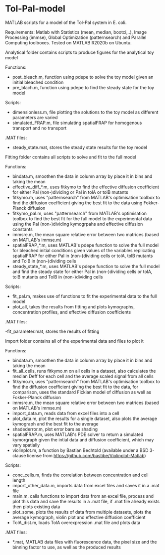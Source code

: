 # Tol-Pal-model
MATLAB scripts for a model of the Tol-Pal system in E. coli. 

Requirements: Matlab with Statistics (mean, median, bootci,..), Image Processing (immse), Global Optimization (patternsearch) and Parallel Computing toolboxes. Tested on MATLAB R2020b on Ubuntu.

Analytical folder contains scripts to produce figures for the analytical toy model 

Functions:

- post_bleach.m, function using pdepe to solve the toy model given an initial bleached condition
- pre_blach.m, function using pdepe to find the steady state for the toy model

Scripts:

- dimensionless.m, file plotting the solutions to the toy model as different parameters are varied
- simulated_FRAP.m, file simulating spatialFRAP for homogenous transport and no transport

.MAT files:

- steady_state.mat, stores the steady state results for the toy model

Fitting folder contains all scripts to solve and fit to the full model

Functions:

- bindata.m, smoothen the data in column array by place it in bins and taking the mean
- effective_diff_*.m, uses fitkymo to find the effective diffusion coefficient for either Pal (non-)dividing or Pal in tolA or tolB mutants
- fitkymo.m, uses "patternsearch" from MATLAB's optimisation toolbox to find the diffusion coefficient giving the best fit to the data using Fokker-Planck diffusion
- fitkymo_pal.m, uses "patternsearch" from MATLAB's optimisation toolbox to find the best fit for the full model to the experimental data using the Pal (non-)dividing kymogrpahs and effective diffusion constants
- immsre.m, the mean square relative error between two matrices (based on MATLAB's immse.m)
- spatialFRAP_*.m, uses MATLAB's pdepe function to solve the full model for bleached initial conditions given values of the variables replicating spatialFRAP for either Pal in (non-)dividing cells or tolA, tolB mutants and TolB in (non-)dividing cells
- steady_state_*.m, uses MATLAB's pdepe function to solve the full model and find the steady state  for either Pal in (non-)dividing cells or tolA, tolB mutants and TolB in (non-)dividing cells

Scripts:

- fit_pal.m, makes use of functions to fit the experimental data to the full model
- plot_all, takes the results from fitting and plots kymographs, concentration profiles, and effective diffusion coefficients

.MAT files:

-fit_parameter.mat, stores the results of fitting

Import folder contains all of the experimental data and files to plot it

Functions:

- bindata.m, smoothen the data in column array by place it in bins and taking the mean
- fit_all_cells, runs fitkymo.m on all cells in a dataset, also calculates the median Deff for each cell and the average scaled signal from all cells
- fitkymo.m, uses "patternsearch" from MATLAB's optimisation toolbox to find the diffusion coefficient giving the best fit to the data, for comparison, uses the standard Fickian model of diffusion as well as Fokker-Planck diffusion
- immsre.m, the mean square relative error between two matrices (based on MATLAB's immse.m)
- import_data.m, reads data from excel files into a cell
- plot_data.m, plot the results for a single dataset, also plots the average kymograph and the best fit to the average
- shadederror.m, plot error bars as shading
- spatialFRAP.m, uses MATLAB's PDE solver to return a simulated kymorgraph given the intial data and diffusion coefficient, which may vary spatially
- violinplot.m, a function by Bastian Bechtold (available under a BSD 3-clause license from https://github.com/bastibe/Violinplot-Matlab)

Scripts:

- conc_cells.m, finds the correlation between concentration and cell length
- import_other_data.m, imports data from excel files and saves it in a .mat file
- main.m, calls functions to import data from an excel file, process and plot this data and save the results in a .mat file, if .mat file already exists then plots existing data
- plot_some, plots the results of data from multiple datasets, plots the average kymograph, violin plot and effective diffusion coefficient
- TolA_dist.m, loads TolA overexpression .mat file and plots data

.MAT files:

- *.mat, MATLAB data files with fluorescence data, the pixel size and the binning factor to use, as well as the produced results

